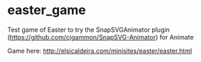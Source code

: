 # easter_game
Test game of Easter to try the SnapSVGAnimator plugin (https://github.com/cjgammon/SnapSVG-Animator) for Animate  <br>

Game here: http://elsicaldeira.com/minisites/easter/easter.html
